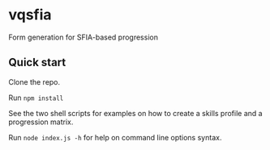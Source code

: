 # vqsfia
Form generation for SFIA-based progression

## Quick start
Clone the repo.

Run `npm install`

See the two shell scripts for examples on how to create a skills profile and a progression matrix.

Run `node index.js -h` for help on command line options syntax.
